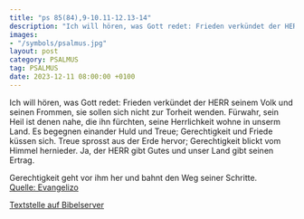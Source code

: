 ```yaml
---
title: "ps 85(84),9-10.11-12.13-14"
description: "Ich will hören, was Gott redet: Frieden verkündet der HERR seinem Volk und seinen Frommen, sie sollen sich nicht zur Torheit wenden. Fürwahr, sein Heil ist denen nahe, die ihn fürchten, seine Herrlichkeit wohne in unserm Land.  Es begegnen einander Huld und Treue; Gerechtigkeit u...."
images:
- "/symbols/psalmus.jpg"
layout: post
category: PSALMUS
tag: PSALMUS
date: 2023-12-11 08:00:00 +0100
---
```

Ich will hören, was Gott redet: Frieden verkündet der HERR seinem Volk und seinen Frommen, sie sollen sich nicht zur Torheit wenden.
Fürwahr, sein Heil ist denen nahe, die ihn fürchten, seine Herrlichkeit wohne in unserm Land. 
Es begegnen einander Huld und Treue; Gerechtigkeit und Friede küssen sich.<!--more-->
Treue sprosst aus der Erde hervor; Gerechtigkeit blickt vom Himmel hernieder. 
Ja, der HERR gibt Gutes und unser Land gibt seinen Ertrag.

Gerechtigkeit geht vor ihm her und bahnt den Weg seiner Schritte.<br>
[Quelle: Evangelizo](https://evangeliumtagfuertag.org/DE/gospel)

[Textstelle auf Bibelserver](https://www.bibleserver.com/EU/ps85(84),9-10.11-12.13-14)
